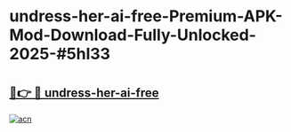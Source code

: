 # undress-her-ai-free-Premium-APK-Mod-Download-Fully-Unlocked-2025-#5hl33

# <h2><a href="https://bedroomkl.my?title=undress-her-ai-free&ref=1AP">🔗👉 🔴 undress-her-ai-free</a></h2>

[![acn](https://github.com/user-attachments/assets/0f9c940e-d8b0-45ae-aac7-cd30a18b3e1c)](https://bedroomkl.my?title=undress-her-ai-free&ref=1AP)

